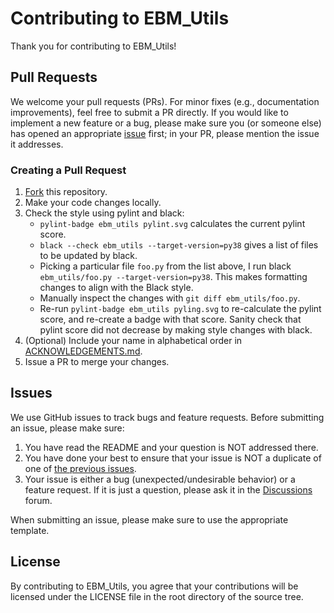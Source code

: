 # Contributing to EBM_Utils
Thank you for contributing to EBM_Utils!


## Pull Requests
We welcome your pull requests (PRs).
For minor fixes (e.g., documentation improvements), feel free to submit a PR directly.
If you would like to implement a new feature or a bug, please make sure you (or someone else) has opened an appropriate [issue](https://github.com/blengerich/ebm_utils/issues) first; in your PR, please mention the issue it addresses.

### Creating a Pull Request
1. [Fork](https://github.com/blengerich/ebm_utils/fork) this repository.
2. Make your code changes locally.
3. Check the style using pylint and black:
    - `pylint-badge ebm_utils pylint.svg` calculates the current pylint score.
    - `black --check ebm_utils --target-version=py38` gives a list of files to be updated by black.
    - Picking a particular file `foo.py` from the list above, I run black `ebm_utils/foo.py --target-version=py38`. This makes formatting changes to align with the Black style.
    - Manually inspect the changes with `git diff ebm_utils/foo.py`.
    - Re-run `pylint-badge ebm_utils pyling.svg` to re-calculate the pylint score, and re-create a badge with that score. Sanity check that pylint score did not decrease by making style changes with black.
4. (Optional) Include your name in alphabetical order in [ACKNOWLEDGEMENTS.md](https://github.com/blengerich/ebm_utils/blob/main/ACKNOWLEDGEMENTS.md).
5. Issue a PR to merge your changes.


## Issues
We use GitHub issues to track bugs and feature requests.
Before submitting an issue, please make sure:

1. You have read the README and your question is NOT addressed there.
2. You have done your best to ensure that your issue is NOT a duplicate of one of [the previous issues](https://github.com/blengerich/ebm_utils/issues).
3. Your issue is either a bug (unexpected/undesirable behavior) or a feature request.
If it is just a question, please ask it in the [Discussions](https://github.com/blengerich/ebm_utils/discussions) forum.

When submitting an issue, please make sure to use the appropriate template.


## License
By contributing to EBM_Utils, you agree that your contributions will be licensed
under the LICENSE file in the root directory of the source tree.